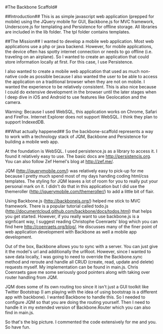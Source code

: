 #The Backbone Scaffold#

##Introduction##
This is as simple javascript web application (prepped for mobile) using the JQuery mobile for GUI, Backbone.js for MVC framework, Underscore.js for templating and Persistence for offline storage.  All libraries are included in the lib folder.  The tpl folder contains templates.  

##The Mission##
I wanted to develop a mobile web application.  Most web applications use a php or java backend.  However, for mobile applications, the device often has spotty internet connection or needs to go offline (i.e. traveling on an airplane).  So I wanted to create an application that could store information locally at first.  For this case, I use Persistence.

I also wanted to create a mobile web application that used as much non-native code as possible because I also wanted the user to be able to access the application on a traditional browser when they are not on mobile.  I wanted the experience to be relatively consistent.  This is also nice because I could do extensive development in the browser until the later stages when I deep dive in iOS and Android to use features like Geolocation and the camera.

Warning: Because I used WebSQL, this application works on Chrome, Safari and FireFox.  Internet Explorer does not support WebSQL.  I think they plan to support IndexedDB.


##What actually happened##
So the backbone-scaffold represents a way to work with a technology stack of JQM, Backbone and Persistence for building a mobile web app.  

At the foundation is WebSQL.  I used persistence.js as a library to access it. I found it relatively easy to use.  The basic docs are http://persistencjs.org.  You can also follow Zef Hemel's blog at 
http://zef.me/.

JQM (http://jquerymobile.com/) was relatively easy to pick-up for me because I pretty much spend most of my days handing coding html/css templates.  The styling for JQM leaves a lot of room for you to really put your personal mark on it.  I didn't do that in this application but I did use the themeroller (http://jquerymobile.com/themeroller/) to add a little bit of flair.  

Using Backbone.js (http://backbonejs.org/) helped me stick to MVC framework.  There is a popular tutorial called todo.js (http://documentcloud.github.com/backbone/docs/todos.html) that helps you get started.  However, if you really want to use backbone.js is a signficant way, I suggest reading Christophe Coenraets' blog which you can find here http://coenraets.org/blog/.  He discusses many of the finer point of web application development with Backbone as well a mobile app development.  

Out of the box, Backbone allows you to sync with a server.  You can just give it the model's url and additionally the urlRoot.  However, since I wanted to save data locally, I was going to need to override the Backbone.sync method and reroute and handle all CRUD (create, read, update and delete) requests myself.  My implementation can be found in main.js. Chris Coenraets gave me some seriously good pointers along with taking over router handling from JQM.  

JQM does some of its own routing too since it isn't just a GUI toolkit like Twitter Bootstrap (I am playing with the idea of using bootstrap is a different app with backbone). I wanted Backbone to handle this. So I needed to configure JQM so that you are doing the routing yourself.  Then I need to handle it in my extended version of Backbone.Router which you can also find in main.js.

So that's the big picture.  I commented the code extensively for me and you.  So have fun.  


